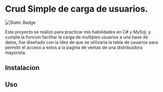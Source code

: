 # Crud Simple de carga de usuarios.

![Static Badge](https://img.shields.io/badge/Winforms.Net--purple?logo=C%23)

<p>Este proyecto se realizo para practicar mis habilidades en C# y MySql, y cumple la funcion facilitar la carga de multiples usuarios a una base de datos, fue diseñado con la idea de que se utilizaria la tabla de usuarios para permitir el acceso a estos a la pagina de ventas de una distribuidora mayorista.</p>

## Instalacion



 ## Uso




